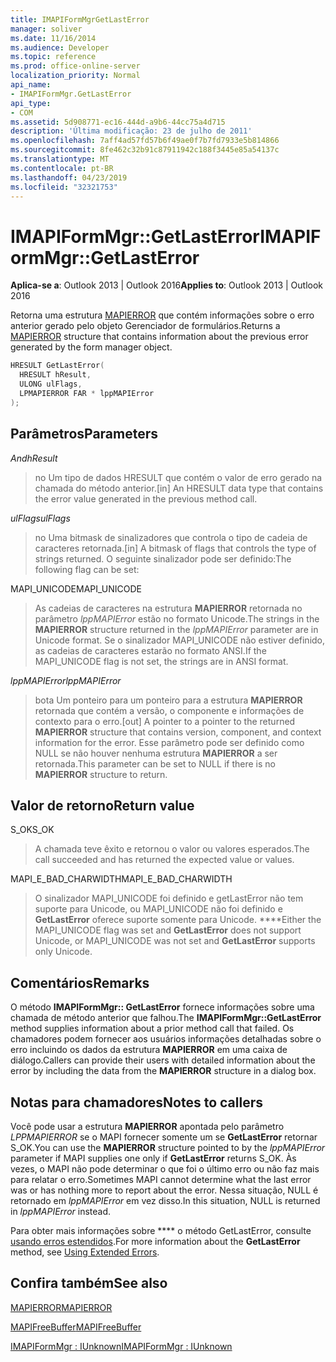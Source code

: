 ```yaml
---
title: IMAPIFormMgrGetLastError
manager: soliver
ms.date: 11/16/2014
ms.audience: Developer
ms.topic: reference
ms.prod: office-online-server
localization_priority: Normal
api_name:
- IMAPIFormMgr.GetLastError
api_type:
- COM
ms.assetid: 5d908771-ec16-444d-a9b6-44cc75a4d715
description: 'Última modificação: 23 de julho de 2011'
ms.openlocfilehash: 7aff4ad57fd57b6f49ae0f7b7fd7933e5b814866
ms.sourcegitcommit: 8fe462c32b91c87911942c188f3445e85a54137c
ms.translationtype: MT
ms.contentlocale: pt-BR
ms.lasthandoff: 04/23/2019
ms.locfileid: "32321753"
---
```

# <a name="imapiformmgrgetlasterror"></a><span data-ttu-id="bdcdf-103">IMAPIFormMgr::GetLastError</span><span class="sxs-lookup"><span data-stu-id="bdcdf-103">IMAPIFormMgr::GetLastError</span></span>

  
  
<span data-ttu-id="bdcdf-104">**Aplica-se a**: Outlook 2013 | Outlook 2016</span><span class="sxs-lookup"><span data-stu-id="bdcdf-104">**Applies to**: Outlook 2013 | Outlook 2016</span></span> 
  
<span data-ttu-id="bdcdf-105">Retorna uma estrutura [MAPIERROR](mapierror.md) que contém informações sobre o erro anterior gerado pelo objeto Gerenciador de formulários.</span><span class="sxs-lookup"><span data-stu-id="bdcdf-105">Returns a [MAPIERROR](mapierror.md) structure that contains information about the previous error generated by the form manager object.</span></span> 
  
```cpp
HRESULT GetLastError(
  HRESULT hResult,
  ULONG ulFlags,
  LPMAPIERROR FAR * lppMAPIError
);
```

## <a name="parameters"></a><span data-ttu-id="bdcdf-106">Parâmetros</span><span class="sxs-lookup"><span data-stu-id="bdcdf-106">Parameters</span></span>

 <span data-ttu-id="bdcdf-107">_And_</span><span class="sxs-lookup"><span data-stu-id="bdcdf-107">_hResult_</span></span>
  
> <span data-ttu-id="bdcdf-108">no Um tipo de dados HRESULT que contém o valor de erro gerado na chamada do método anterior.</span><span class="sxs-lookup"><span data-stu-id="bdcdf-108">[in] An HRESULT data type that contains the error value generated in the previous method call.</span></span>
    
 <span data-ttu-id="bdcdf-109">_ulFlags_</span><span class="sxs-lookup"><span data-stu-id="bdcdf-109">_ulFlags_</span></span>
  
> <span data-ttu-id="bdcdf-110">no Uma bitmask de sinalizadores que controla o tipo de cadeia de caracteres retornada.</span><span class="sxs-lookup"><span data-stu-id="bdcdf-110">[in] A bitmask of flags that controls the type of strings returned.</span></span> <span data-ttu-id="bdcdf-111">O seguinte sinalizador pode ser definido:</span><span class="sxs-lookup"><span data-stu-id="bdcdf-111">The following flag can be set:</span></span>
    
<span data-ttu-id="bdcdf-112">MAPI_UNICODE</span><span class="sxs-lookup"><span data-stu-id="bdcdf-112">MAPI_UNICODE</span></span> 
  
> <span data-ttu-id="bdcdf-113">As cadeias de caracteres na estrutura **MAPIERROR** retornada no parâmetro _lppMAPIError_ estão no formato Unicode.</span><span class="sxs-lookup"><span data-stu-id="bdcdf-113">The strings in the **MAPIERROR** structure returned in the  _lppMAPIError_ parameter are in Unicode format.</span></span> <span data-ttu-id="bdcdf-114">Se o sinalizador MAPI_UNICODE não estiver definido, as cadeias de caracteres estarão no formato ANSI.</span><span class="sxs-lookup"><span data-stu-id="bdcdf-114">If the MAPI_UNICODE flag is not set, the strings are in ANSI format.</span></span> 
    
 <span data-ttu-id="bdcdf-115">_lppMAPIError_</span><span class="sxs-lookup"><span data-stu-id="bdcdf-115">_lppMAPIError_</span></span>
  
> <span data-ttu-id="bdcdf-116">bota Um ponteiro para um ponteiro para a estrutura **MAPIERROR** retornada que contém a versão, o componente e informações de contexto para o erro.</span><span class="sxs-lookup"><span data-stu-id="bdcdf-116">[out] A pointer to a pointer to the returned **MAPIERROR** structure that contains version, component, and context information for the error.</span></span> <span data-ttu-id="bdcdf-117">Esse parâmetro pode ser definido como NULL se não houver nenhuma estrutura **MAPIERROR** a ser retornada.</span><span class="sxs-lookup"><span data-stu-id="bdcdf-117">This parameter can be set to NULL if there is no **MAPIERROR** structure to return.</span></span> 
    
## <a name="return-value"></a><span data-ttu-id="bdcdf-118">Valor de retorno</span><span class="sxs-lookup"><span data-stu-id="bdcdf-118">Return value</span></span>

<span data-ttu-id="bdcdf-119">S_OK</span><span class="sxs-lookup"><span data-stu-id="bdcdf-119">S_OK</span></span> 
  
> <span data-ttu-id="bdcdf-120">A chamada teve êxito e retornou o valor ou valores esperados.</span><span class="sxs-lookup"><span data-stu-id="bdcdf-120">The call succeeded and has returned the expected value or values.</span></span>
    
<span data-ttu-id="bdcdf-121">MAPI_E_BAD_CHARWIDTH</span><span class="sxs-lookup"><span data-stu-id="bdcdf-121">MAPI_E_BAD_CHARWIDTH</span></span> 
  
> <span data-ttu-id="bdcdf-122">O sinalizador MAPI_UNICODE foi definido e getLastError não tem suporte para Unicode, ou MAPI_UNICODE não foi definido e **GetLastError** oferece suporte somente para Unicode. \*\*\*\*</span><span class="sxs-lookup"><span data-stu-id="bdcdf-122">Either the MAPI_UNICODE flag was set and **GetLastError** does not support Unicode, or MAPI_UNICODE was not set and **GetLastError** supports only Unicode.</span></span> 
    
## <a name="remarks"></a><span data-ttu-id="bdcdf-123">Comentários</span><span class="sxs-lookup"><span data-stu-id="bdcdf-123">Remarks</span></span>

<span data-ttu-id="bdcdf-124">O método **IMAPIFormMgr:: GetLastError** fornece informações sobre uma chamada de método anterior que falhou.</span><span class="sxs-lookup"><span data-stu-id="bdcdf-124">The **IMAPIFormMgr::GetLastError** method supplies information about a prior method call that failed.</span></span> <span data-ttu-id="bdcdf-125">Os chamadores podem fornecer aos usuários informações detalhadas sobre o erro incluindo os dados da estrutura **MAPIERROR** em uma caixa de diálogo.</span><span class="sxs-lookup"><span data-stu-id="bdcdf-125">Callers can provide their users with detailed information about the error by including the data from the **MAPIERROR** structure in a dialog box.</span></span> 
  
## <a name="notes-to-callers"></a><span data-ttu-id="bdcdf-126">Notas para chamadores</span><span class="sxs-lookup"><span data-stu-id="bdcdf-126">Notes to callers</span></span>

<span data-ttu-id="bdcdf-127">Você pode usar a estrutura **MAPIERROR** apontada pelo parâmetro _LPPMAPIERROR_ se o MAPI fornecer somente um se **GetLastError** retornar S_OK.</span><span class="sxs-lookup"><span data-stu-id="bdcdf-127">You can use the **MAPIERROR** structure pointed to by the  _lppMAPIError_ parameter if MAPI supplies one only if **GetLastError** returns S_OK.</span></span> <span data-ttu-id="bdcdf-128">Às vezes, o MAPI não pode determinar o que foi o último erro ou não faz mais para relatar o erro.</span><span class="sxs-lookup"><span data-stu-id="bdcdf-128">Sometimes MAPI cannot determine what the last error was or has nothing more to report about the error.</span></span> <span data-ttu-id="bdcdf-129">Nessa situação, NULL é retornado em _lppMAPIError_ em vez disso.</span><span class="sxs-lookup"><span data-stu-id="bdcdf-129">In this situation, NULL is returned in  _lppMAPIError_ instead.</span></span> 
  
<span data-ttu-id="bdcdf-130">Para obter mais informações sobre \*\*\*\* o método GetLastError, consulte [usando erros estendidos](mapi-extended-errors.md).</span><span class="sxs-lookup"><span data-stu-id="bdcdf-130">For more information about the **GetLastError** method, see [Using Extended Errors](mapi-extended-errors.md).</span></span>
  
## <a name="see-also"></a><span data-ttu-id="bdcdf-131">Confira também</span><span class="sxs-lookup"><span data-stu-id="bdcdf-131">See also</span></span>



[<span data-ttu-id="bdcdf-132">MAPIERROR</span><span class="sxs-lookup"><span data-stu-id="bdcdf-132">MAPIERROR</span></span>](mapierror.md)
  
[<span data-ttu-id="bdcdf-133">MAPIFreeBuffer</span><span class="sxs-lookup"><span data-stu-id="bdcdf-133">MAPIFreeBuffer</span></span>](mapifreebuffer.md)
  
[<span data-ttu-id="bdcdf-134">IMAPIFormMgr : IUnknown</span><span class="sxs-lookup"><span data-stu-id="bdcdf-134">IMAPIFormMgr : IUnknown</span></span>](imapiformmgriunknown.md)

